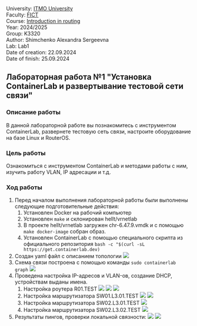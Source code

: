 University: [ITMO University](https://itmo.ru/ru/)  
Faculty: [FICT](https://fict.itmo.ru)  
Course: [Introduction in routing](https://github.com/itmo-ict-faculty/introduction-in-routing)  
Year: 2024/2025  
Group: K3320  
Author: Shimchenko Alexandra Sergeevna   
Lab: Lab1   
Date of creation: 22.09.2024   
Date of finish: 25.09.2024


## Лабораторная работа №1 "Установка ContainerLab и развертывание тестовой сети связи"
### Описание работы

В данной лабораторной работе вы познакомитесь с инструментом ContainerLab, развернете тестовую сеть связи, настроите оборудование на базе Linux и RouterOS.

### Цель работы

Ознакомиться с инструментом ContainerLab и методами работы с ним, изучить работу VLAN, IP адресации и т.д.

### Ход работы
1. Перед началом выполнения лабораторной работы были выполнены следующие подготовительные действия:
   1. Установлен Docker на рабочий компьютер
   2. Установлен ```make``` и склонирован hellt/vrnetlab
   3. В проекте hellt/vrnetlab загружен chr-6.47.9.vmdk и с помощью ```make docker-image``` собран образ.
   4. Установлен ContainerLab с помощью специального скрипта из официального репозитория ```bash -c "$(curl -sL https://get.containerlab.dev)```
2. Создан yaml файл с описанием топологии
   ![](pics/1.jpg)
3. Схема связи построена с помощью команды `sudo containerlab graph`
   ![](pics/2.jpg)
4. Проведена настройка IP-адресов и VLAN-ов, создание DHCP, устройствам выданы имена.
   1. Настройка роутера R01.TEST
      ![](pics/3.jpg)
      ![](pics/4.jpg)
      ![](pics/5.jpg)
   2. Настройка маршрутизатора SW01.L3.01.TEST
      ![](pics/6.jpg)
      ![](pics/7.jpg)
   3. Настройка маршрутизатора SW02.L3.01.TEST
      ![](pics/8.jpg)
   4. Настройка маршрутизатора SW02.L3.02.TEST
      ![](pics/9.jpg)
5. Результаты пингов, проверки локальной связности:
    ![](pics/10.jpg)
    ![](pics/11.jpg)
